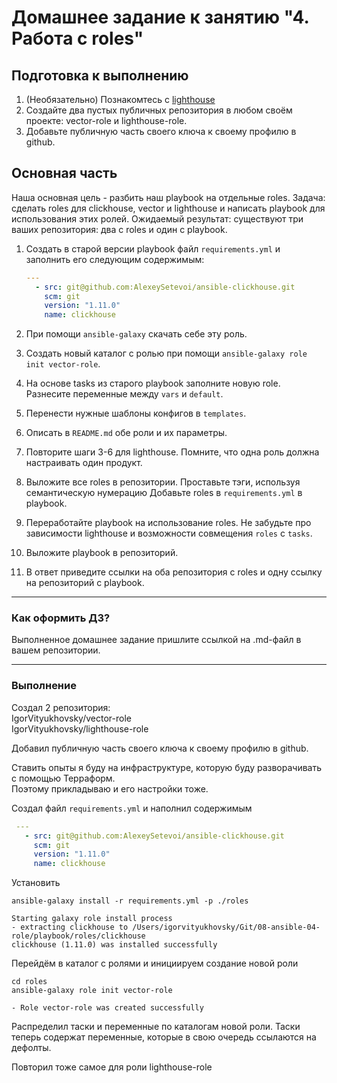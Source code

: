 # Домашнее задание к занятию "4. Работа с roles"

## Подготовка к выполнению
1. (Необязательно) Познакомтесь с [lighthouse](https://youtu.be/ymlrNlaHzIY?t=929)
2. Создайте два пустых публичных репозитория в любом своём проекте: vector-role и lighthouse-role.
3. Добавьте публичную часть своего ключа к своему профилю в github.

## Основная часть

Наша основная цель - разбить наш playbook на отдельные roles. Задача: сделать roles для clickhouse, vector и lighthouse и написать playbook для использования этих ролей. Ожидаемый результат: существуют три ваших репозитория: два с roles и один с playbook.

1. Создать в старой версии playbook файл `requirements.yml` и заполнить его следующим содержимым:

   ```yaml
   ---
     - src: git@github.com:AlexeySetevoi/ansible-clickhouse.git
       scm: git
       version: "1.11.0"
       name: clickhouse 
   ```

2. При помощи `ansible-galaxy` скачать себе эту роль.
3. Создать новый каталог с ролью при помощи `ansible-galaxy role init vector-role`.
4. На основе tasks из старого playbook заполните новую role. Разнесите переменные между `vars` и `default`. 
5. Перенести нужные шаблоны конфигов в `templates`.
6. Описать в `README.md` обе роли и их параметры.
7. Повторите шаги 3-6 для lighthouse. Помните, что одна роль должна настраивать один продукт.
8. Выложите все roles в репозитории. Проставьте тэги, используя семантическую нумерацию Добавьте roles в `requirements.yml` в playbook.
9. Переработайте playbook на использование roles. Не забудьте про зависимости lighthouse и возможности совмещения `roles` с `tasks`.
10. Выложите playbook в репозиторий.
11. В ответ приведите ссылки на оба репозитория с roles и одну ссылку на репозиторий с playbook.

---

### Как оформить ДЗ?

Выполненное домашнее задание пришлите ссылкой на .md-файл в вашем репозитории.

---

### Выполнение

Создал 2 репозитория:  
IgorVityukhovsky/vector-role  
IgorVityukhovsky/lighthouse-role  

Добавил публичную часть своего ключа к своему профилю в github.  

Ставить опыты я буду на инфраструктуре, которую буду разворачивать с помощью Терраформ.  
Поэтому прикладываю и его настройки тоже.

Создал файл `requirements.yml` и наполнил содержимым

  ```yaml
   ---
     - src: git@github.com:AlexeySetevoi/ansible-clickhouse.git
       scm: git
       version: "1.11.0"
       name: clickhouse 
   ```
   
Установить
```
ansible-galaxy install -r requirements.yml -p ./roles
```
```
Starting galaxy role install process
- extracting clickhouse to /Users/igorvityukhovsky/Git/08-ansible-04-role/playbook/roles/clickhouse
clickhouse (1.11.0) was installed successfully

```
Перейдём в каталог с ролями и инициируем создание новой роли
```
cd roles
ansible-galaxy role init vector-role
```
```
- Role vector-role was created successfully
```
Распределил таски и переменные по каталогам новой роли.
Таски теперь содержат переменные, которые в свою очередь ссылаются на дефолты.

Повторил тоже самое для роли lighthouse-role




